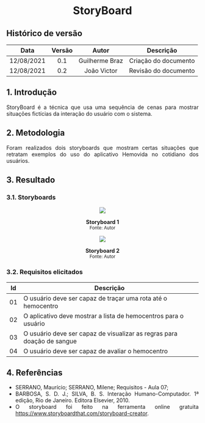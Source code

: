 # <center> StoryBoard

## Histórico de versão
| Data | Versão | Autor | Descrição |
| :-:|:-:|:-:|:-: |
| 12/08/2021 | 0.1 | Guilherme Braz | Criação do documento |
| 12/08/2021 | 0.2 | João Victor | Revisão do documento |

<div align="justify">

## 1. Introdução
StoryBoard é a técnica que usa uma sequência de cenas para mostrar situações fictícias da interação do usuário com o sistema.

## 2. Metodologia 

Foram realizados dois storyboards que mostram certas situações que retratam exemplos do uso do aplicativo Hemovida no cotidiano dos usuários.

## 3. Resultado

### 3.1. Storyboards
<p align='center'>
    <img src='images/tira1.png'>
    <figcaption align='center'>
        <b>Storyboard 1</b>
        <br>
        <small>Fonte: Autor</small>
    </figcaption>
</p>

<p align='center'>
    <img src='images/tira2.png'>
    <figcaption align='center'>
        <b>Storyboard 2</b>
        <br>
        <small>Fonte: Autor</small>
    </figcaption>
</p>

### 3.2. Requisitos elicitados

| Id | Descrição |
| -- | --------- |
| 01 | O  usuário deve ser capaz de traçar uma rota até o hemocentro |
| 02 | O aplicativo deve mostrar a lista de hemocentros para o usuário |
| 03 | O usuário deve ser capaz de visualizar as regras para doação de sangue |
| 04 | O usuário deve ser capaz de avaliar o hemocentro |



## 4. Referências
- SERRANO, Maurício; SERRANO, Milene; Requisitos - Aula 07; 
- BARBOSA, S. D. J.; SILVA, B. S. Interação Humano-Computador. 1ª edição, Rio de Janeiro. Editora Elsevier, 2010.
- O storyboard foi feito na ferramenta online gratuita https://www.storyboardthat.com/storyboard-creator.


